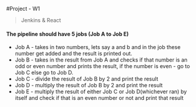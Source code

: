 #Project - W1

>Jenkins & React

#### The pipeline should have 5 jobs (Job A to Job E)

- Job A - takes in two numbers, lets say a and b and in the job these number get added and the result is printed out.
- Job B - takes in the result from Job A and checks if that number is an odd or even number and prints the result, if the number is even - go to Job C else go to Job D.
- Job C - divide the result of Job B by 2 and print the result
- Job D - multiply the result of Job B by 2 and print the result
- Job E - multiply the result of either Job C or Job D(whichever ran) by itself and check if that is an even number or not and print that result
